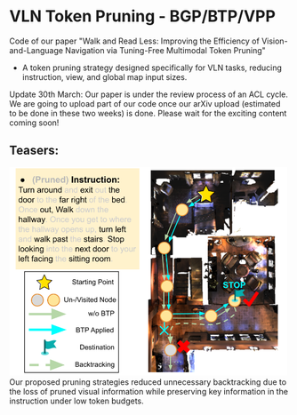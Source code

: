 # VLN Token Pruning - BGP/BTP/VPP
Code of our paper "Walk and Read Less: Improving the Efficiency of Vision-and-Language Navigation via Tuning-Free Multimodal Token Pruning"
- A token pruning strategy designed specifically for VLN tasks, reducing instruction, view, and global map input sizes.

Update 30th March:
Our paper is under the review process of an ACL cycle. We are going to upload part of our code once our arXiv upload (estimated to be done in these two weeks) is done. Please wait for the exciting content coming soon!

## Teasers:

<img src="./example.png" width="500">
Our proposed pruning strategies reduced unnecessary backtracking due to the loss of pruned visual information while preserving key information in the instruction under low token budgets.
